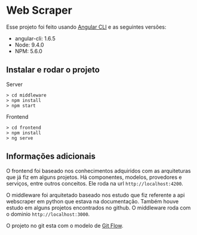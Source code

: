 
# Web Scraper

Esse projeto foi feito usando [Angular CLI](https://github.com/angular/angular-cli) e as seguintes versões:

 - angular-cli: 1.6.5 
 - Node: 9.4.0
 - NPM: 5.6.0

## Instalar e rodar o projeto
Server

    > cd middleware
    > npm install
    > npm start

Frontend

    > cd frontend
    > npm install
    > ng serve

## Informações adicionais

O frontend foi baseado nos conhecimentos adquiridos com as arquiteturas que já fiz em alguns projetos. Há componentes, modelos, provedores e serviços, entre outros conceitos. Ele roda na url `http://localhost:4200`.

O middleware foi arquitetado baseado nos estudo que fiz referente a api webscraper em python que estava na documentação. Também houve estudo em alguns projetos encontrados no github. O middleware roda com o dominio `http://localhost:3000`.

O projeto no git esta com o modelo de [Git Flow](https://danielkummer.github.io/git-flow-cheatsheet/index.pt_BR.html).
